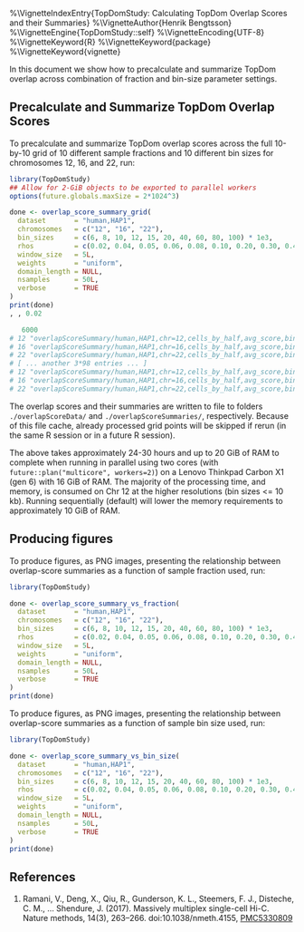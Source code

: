%\VignetteIndexEntry{TopDomStudy: Calculating TopDom Overlap Scores and their Summaries}
%\VignetteAuthor{Henrik Bengtsson}
%\VignetteEngine{TopDomStudy::self}
%\VignetteEncoding{UTF-8}
%\VignetteKeyword{R}
%\VignetteKeyword{package}
%\VignetteKeyword{vignette}


In this document we show how to precalculate and summarize TopDom overlap across combination of fraction and bin-size parameter settings.


## Precalculate and Summarize TopDom Overlap Scores

To precalculate and summarize TopDom overlap scores across the full 10-by-10 grid of 10 different sample fractions and 10 different bin sizes for chromosomes 12, 16, and 22, run:

```r
library(TopDomStudy)
## Allow for 2-GiB objects to be exported to parallel workers
options(future.globals.maxSize = 2*1024^3)

done <- overlap_score_summary_grid(
  dataset       = "human,HAP1",
  chromosomes   = c("12", "16", "22"),
  bin_sizes     = c(6, 8, 10, 12, 15, 20, 40, 60, 80, 100) * 1e3,
  rhos          = c(0.02, 0.04, 0.05, 0.06, 0.08, 0.10, 0.20, 0.30, 0.40, 0.50),
  window_size   = 5L,
  weights       = "uniform",
  domain_length = NULL,
  nsamples      = 50L,
  verbose       = TRUE
)
print(done)
, , 0.02

   6000                                                                                                                                      
# 12 "overlapScoreSummary/human,HAP1,chr=12,cells_by_half,avg_score,bin_size=6000,fraction=0.020,window_size=5,weights=uniform,nsamples=50.rds"
# 16 "overlapScoreSummary/human,HAP1,chr=16,cells_by_half,avg_score,bin_size=6000,fraction=0.020,window_size=5,weights=uniform,nsamples=50.rds"
# 22 "overlapScoreSummary/human,HAP1,chr=22,cells_by_half,avg_score,bin_size=6000,fraction=0.020,window_size=5,weights=uniform,nsamples=50.rds"
# [ ... another 3*98 entries ... ]
# 12 "overlapScoreSummary/human,HAP1,chr=12,cells_by_half,avg_score,bin_size=100000,fraction=0.500,window_size=5,weights=uniform,nsamples=50.rds"
# 16 "overlapScoreSummary/human,HAP1,chr=16,cells_by_half,avg_score,bin_size=100000,fraction=0.500,window_size=5,weights=uniform,nsamples=50.rds"
# 22 "overlapScoreSummary/human,HAP1,chr=22,cells_by_half,avg_score,bin_size=100000,fraction=0.500,window_size=5,weights=uniform,nsamples=50.rds"
```

The overlap scores and their summaries are written to file to folders `./overlapScoreData/` and `./overlapScoreSummaries/`, respectively.  Because of this file cache, already processed grid points will be skipped if rerun (in the same R session or in a future R session).

The above takes approximately 24-30 hours and up to 20 GiB of RAM to complete when running in parallel using two cores (with `future::plan("multicore", workers=2)`) on a Lenovo Thinkpad Carbon X1 (gen 6) with 16 GiB of RAM.  The majority of the processing time, and memory, is consumed on Chr 12 at the higher resolutions (bin sizes <= 10 kb).  Running sequentially (default) will lower the memory requirements to approximately 10 GiB of RAM.



## Producing figures

To produce figures, as PNG images, presenting the relationship between overlap-score summaries as a function of sample fraction used, run:

```r
library(TopDomStudy)

done <- overlap_score_summary_vs_fraction(
  dataset       = "human,HAP1",
  chromosomes   = c("12", "16", "22"),
  bin_sizes     = c(6, 8, 10, 12, 15, 20, 40, 60, 80, 100) * 1e3,
  rhos          = c(0.02, 0.04, 0.05, 0.06, 0.08, 0.10, 0.20, 0.30, 0.40, 0.50),
  window_size   = 5L,
  weights       = "uniform",
  domain_length = NULL,
  nsamples      = 50L,
  verbose       = TRUE
)
print(done)
```

To produce figures, as PNG images, presenting the relationship between overlap-score summaries as a function of sample bin size used, run:

```r
library(TopDomStudy)

done <- overlap_score_summary_vs_bin_size(
  dataset       = "human,HAP1",
  chromosomes   = c("12", "16", "22"),
  bin_sizes     = c(6, 8, 10, 12, 15, 20, 40, 60, 80, 100) * 1e3,
  rhos          = c(0.02, 0.04, 0.05, 0.06, 0.08, 0.10, 0.20, 0.30, 0.40, 0.50),
  window_size   = 5L,
  weights       = "uniform",
  domain_length = NULL,
  nsamples      = 50L,
  verbose       = TRUE
)
print(done)
```


## References

1. Ramani, V., Deng, X., Qiu, R., Gunderson, K. L., Steemers, F. J., Disteche, C. M., … Shendure, J. (2017). Massively multiplex single-cell Hi-C. Nature methods, 14(3), 263–266. doi:10.1038/nmeth.4155, [PMC5330809](https://www.ncbi.nlm.nih.gov/pmc/articles/PMC5330809/)
